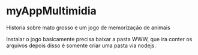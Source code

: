 # myAppMultimidia
Historia sobre mato grosso e um jogo de memorização de animais

Instalar o jogo basicamente precisa baixar a pasta WWW, que ira conter os arquivos depois disso é somente criar uma pasta via nodejs.
